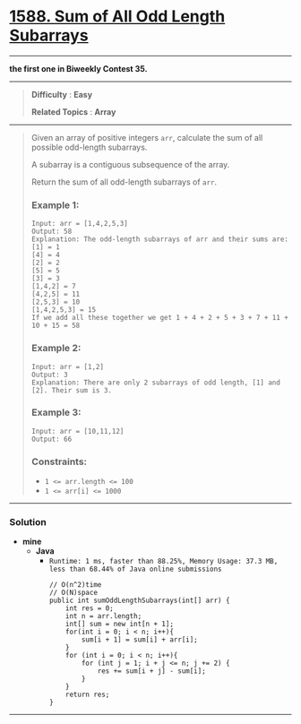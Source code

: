 # [1588. Sum of All Odd Length Subarrays](https://leetcode.com/problems/sum-of-all-odd-length-subarrays/)

---

**the first one in Biweekly Contest 35.**

---

> **Difficulty** : **Easy**
>
> **Related Topics** : **Array**

---

> Given an array of positive integers `arr`, calculate the sum of all possible odd-length subarrays.
>
> A subarray is a contiguous subsequence of the array.
>
> Return the sum of all odd-length subarrays of `arr`.
>
>
>
> ### Example 1:
> ```
> Input: arr = [1,4,2,5,3]
> Output: 58
> Explanation: The odd-length subarrays of arr and their sums are:
> [1] = 1
> [4] = 4
> [2] = 2
> [5] = 5
> [3] = 3
> [1,4,2] = 7
> [4,2,5] = 11
> [2,5,3] = 10
> [1,4,2,5,3] = 15
> If we add all these together we get 1 + 4 + 2 + 5 + 3 + 7 + 11 + 10 + 15 = 58
> ```
>
> ### Example 2:
> ```
> Input: arr = [1,2]
> Output: 3
> Explanation: There are only 2 subarrays of odd length, [1] and [2]. Their sum is 3.
> ```
>
> ### Example 3:
> ```
> Input: arr = [10,11,12]
> Output: 66
> ```
>
> ### Constraints:
> * `1 <= arr.length <= 100`
> * `1 <= arr[i] <= 1000`

---


### Solution
* **mine**
  * **Java**
    * `Runtime: 1 ms, faster than 88.25%, Memory Usage: 37.3 MB, less than 68.44% of Java online submissions`
      ```
      // O(n^2)time
      // O(N)space
      public int sumOddLengthSubarrays(int[] arr) {
          int res = 0;
          int n = arr.length;
          int[] sum = new int[n + 1];
          for(int i = 0; i < n; i++){
              sum[i + 1] = sum[i] + arr[i];
          }
          for (int i = 0; i < n; i++){
              for (int j = 1; i + j <= n; j += 2) {
                  res += sum[i + j] - sum[i];
              }
          }
          return res;
      }
      ```

---



